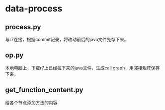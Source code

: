 # data-process
## process.py
与r7连接，根据commit记录，将改动前后的java文件先存下来。
## op.py
本地电脑上，下载r7上已经拉下来的java文件，生成call graph，用邻接矩阵保存下来。
## get_function_content.py
给各个节点添加方法的内容
